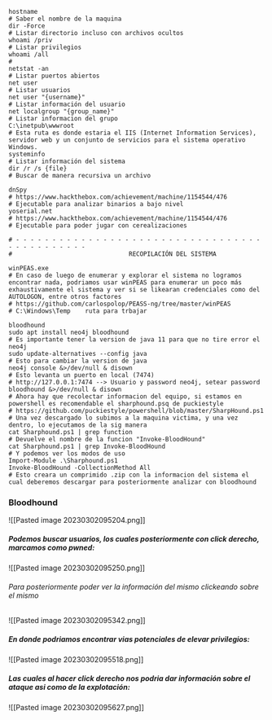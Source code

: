 ```shell
hostname
# Saber el nombre de la maquina
dir -Force 
# Listar directorio incluso con archivos ocultos
whoami /priv 
# Listar privilegios 
whoami /all
#
netstat -an
# Listar puertos abiertos 
net user
# Listar usuarios
net user "{username}"
# Listar información del usuario
net localgroup "{group_name}"
# Listar informacion del grupo
C:\inetpub\wwwroot 
# Esta ruta es donde estaria el IIS (Internet Information Services), servidor web y un conjunto de servicios para el sistema operativo Windows. 
systeminfo
# Listar información del sistema
dir /r /s {file}
# Buscar de manera recursiva un archivo

dnSpy
# https://www.hackthebox.com/achievement/machine/1154544/476
# Ejecutable para analizar binarios a bajo nivel
yoserial.net 
# https://www.hackthebox.com/achievement/machine/1154544/476
# Ejecutable para poder jugar con cerealizaciones

# - - - - - - - - - - - - - - - - - - - - - - - - - - - - - - - - - - - - - - - - - - - - -
#                                RECOPILACIÓN DEL SISTEMA

winPEAS.exe
# En caso de luego de enumerar y explorar el sistema no logramos encontrar nada, podriamos usar winPEAS para enumerar un poco más exhaustivamente el sistema y ver si se likearan credenciales como del AUTOLOGON, entre otros factores
# https://github.com/carlospolop/PEASS-ng/tree/master/winPEAS
# C:\Windows\Temp    ruta para trbajar

bloodhound
sudo apt install neo4j bloodhound
# Es importante tener la version de java 11 para que no tire error el neo4j
sudo update-alternatives --config java 
# Esto para cambiar la version de java 
neo4j console &>/dev/null & disown 
# Esto levanta un puerto en local (7474)
# http://127.0.0.1:7474 --> Usuario y password neo4j, setear password
bloodhound &>/dev/null & disown 
# Ahora hay que recolectar informacion del equipo, si estamos en powershell es recomendable el sharphound.psq de puckiestyle
# https://github.com/puckiestyle/powershell/blob/master/SharpHound.ps1
# Una vez descargado lo subimos a la maquina victima, y una vez dentro, lo ejecutamos de la sig manera
cat Sharphound.ps1 | grep function 
# Devuelve el nombre de la funcion "Invoke-BloodHound"
cat Sharphound.ps1 | grep Invoke-BloodHound
# Y podemos ver los modos de uso
Import-Module .\Sharphound.ps1
Invoke-BloodHound -CollectionMethod All
# Esto creara un comprimido .zip con la informacion del sistema el cual deberemos descargar para posteriormente analizar con bloodhound 
```

### Bloodhound 

![[Pasted image 20230302095204.png]]

##### Podemos buscar usuarios, los cuales posteriormente con click derecho, marcamos como pwned:

![[Pasted image 20230302095250.png]]

###### Para posteriormente poder ver la información del mismo clickeando sobre el mismo

![[Pasted image 20230302095342.png]]

##### En donde podriamos encontrar vias potenciales de elevar privilegios: 

![[Pasted image 20230302095518.png]]

##### Las cuales al hacer click derecho nos podria dar información sobre el ataque asi como de la explotación: 

![[Pasted image 20230302095627.png]]